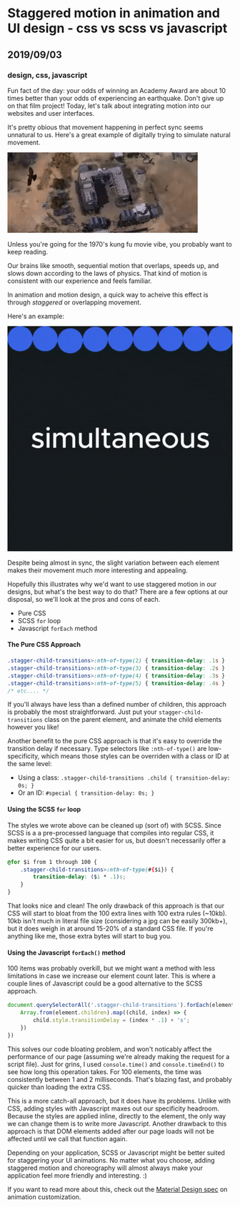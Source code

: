 # Staggered motion in animation and UI design - css vs scss vs javascript
## 2019/09/03
### design, css, javascript

Fun fact of the day: your odds of winning an Academy Award are about 10 times better than your odds of experiencing an earthquake.  Don't give up on that film project! Today, let's talk about integrating motion into our websites and user interfaces.

It's pretty obious that movement happening in perfect sync seems unnatural to us. Here's a great example of digitally trying to simulate natural movement.

![painful visual effects](/images/blog/painful-vfx.gif)

Unless you're going for the 1970's kung fu movie vibe, you probably want to keep reading.

Our brains like smooth, sequential motion that overlaps, speeds up, and slows down according to the laws of physics.  That kind of motion is consistent with our experience and feels familiar.

In animation and motion design, a quick way to acheive this effect is through *staggered* or overlapping movement.

Here's an example:

![circles moving upwards in perfect sync, then downwards with different start times and speeds](/images/blog/staggered-motion-vs-simultaneous-motion.gif)

Despite being almost in sync, the slight variation between each element makes their movement much more interesting and appealing.

Hopefully this illustrates why we'd want to use staggered motion in our designs, but what's the best way to do that? There are a few options at our disposal, so we'll look at the pros and cons of each.

- Pure CSS
- SCSS `for` loop
- Javascript `forEach` method

#### The Pure CSS Approach

```css
.stagger-child-transitions>:nth-of-type(2) { transition-delay: .1s }
.stagger-child-transitions>:nth-of-type(3) { transition-delay: .2s }
.stagger-child-transitions>:nth-of-type(4) { transition-delay: .3s }
.stagger-child-transitions>:nth-of-type(5) { transition-delay: .4s }
/* etc.... */
```

If you'll always have less than a defined number of children, this approach is probably the most straightforward. Just put your `stagger-child-transitions` class on the parent element, and animate the child elements however you like!

Another benefit to the pure CSS approach is that it's easy to override the transition delay if necessary. Type selectors like `:nth-of-type()` are low-specificity, which means those styles can be overriden with a class or ID at the same level:
- Using a class: `.stagger-child-transitions .child { transition-delay: 0s; }`
- Or an ID: `#special { transition-delay: 0s; }`


#### Using the SCSS `for` loop
The styles we wrote above can be cleaned up (sort of) with SCSS. Since SCSS is a a pre-processed language that compiles into regular CSS, it makes writing CSS quite a bit easier for us, but doesn't necessarily offer a better experience for our users.

```css
@for $i from 1 through 100 {
    .stagger-child-transitions>:nth-of-type(#{$i}) {
        transition-delay: ($i * .1)s;
    }
}
```

That looks nice and clean!  The only drawback of this approach is that our CSS will start to bloat from the 100 extra lines with 100 extra rules (~10kb). 10kb isn't much in literal file size (considering a jpg can be easily 300kb+), but it does weigh in at around 15-20% of a standard CSS file. If you're anything like me, those extra bytes will start to bug you.


#### Using the Javascript `forEach()` method

100 items was probably overkill, but we might want a method with less limitations in case we increase our element count later. This is where a couple lines of Javascript could be a good alternative to the SCSS approach.

```javascript
document.querySelectorAll('.stagger-child-transitions').forEach(element => {
    Array.from(element.children).map((child, index) => {
        child.style.transitionDelay = (index * .1) + 's';
    })
})
```

This solves our code bloating problem, and won't noticably affect the performance of our page (assuming we're already making the request for a script file). Just for grins, I used `console.time()` and `console.timeEnd()` to see how long this operation takes. For 100 elements, the time was consistently between 1 and 2 milliseconds. That's blazing fast, and probably quicker than loading the extra CSS.

This is a more catch-all approach, but it does have its problems. Unlike with CSS, adding styles with Javascript maxes out our specificity headroom. Because the styles are applied inline, directly to the element, the only way we can change them is to write more Javascript. Another drawback to this approach is that DOM elements added after our page loads will not be affected until we call that function again.

Depending on your application, SCSS or Javascript might be better suited for staggering your UI animations. No matter what you choose, adding staggered motion and choreography will almost always make your application feel more friendly and interesting. :)

If you want to read more about this, check out the [Material Design spec](https://material.io/design/motion/customization.html#sequencing) on animation customization.